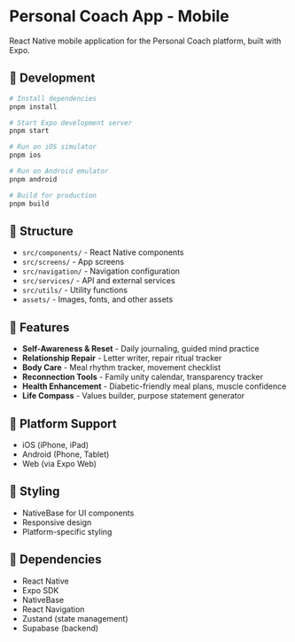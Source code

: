# Personal Coach App - Mobile

React Native mobile application for the Personal Coach platform, built with Expo.

## 🚀 Development

```bash
# Install dependencies
pnpm install

# Start Expo development server
pnpm start

# Run on iOS simulator
pnpm ios

# Run on Android emulator
pnpm android

# Build for production
pnpm build
```

## 📁 Structure

- `src/components/` - React Native components
- `src/screens/` - App screens
- `src/navigation/` - Navigation configuration
- `src/services/` - API and external services
- `src/utils/` - Utility functions
- `assets/` - Images, fonts, and other assets

## 🔧 Features

- **Self-Awareness & Reset** - Daily journaling, guided mind practice
- **Relationship Repair** - Letter writer, repair ritual tracker
- **Body Care** - Meal rhythm tracker, movement checklist
- **Reconnection Tools** - Family unity calendar, transparency tracker
- **Health Enhancement** - Diabetic-friendly meal plans, muscle confidence
- **Life Compass** - Values builder, purpose statement generator

## 📱 Platform Support

- iOS (iPhone, iPad)
- Android (Phone, Tablet)
- Web (via Expo Web)

## 🎨 Styling

- NativeBase for UI components
- Responsive design
- Platform-specific styling

## 🔗 Dependencies

- React Native
- Expo SDK
- NativeBase
- React Navigation
- Zustand (state management)
- Supabase (backend) 